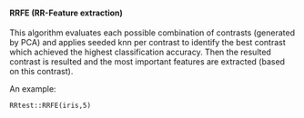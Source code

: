 #### RRFE (RR-Feature extraction)
This algorithm evaluates each possible combination of contrasts (generated by PCA) and applies seeded knn per contrast to identify the best contrast which achieved the highest classification accuracy. Then the resulted contrast is resulted and the most important features are extracted (based on this contrast).

An example:
```
RRtest::RRFE(iris,5)
```


